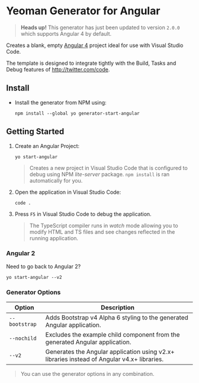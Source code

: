 # Yeoman Generator for Angular

> **Heads up!** This generator has just been updated to version ``2.0.0`` which supports Angular 4 by default.

Creates a blank, empty [Angular 4](http://angularjs.blogspot.com/2017/03/angular-400-now-available.html) project ideal for use with Visual Studio Code.

The template is designed to integrate tightly with the Build, Tasks and Debug features of <http://twitter.com/code>.

## Install

* Install the generator from NPM using:

    ```shell
    npm install --global yo generator-start-angular
    ```

## Getting Started

1. Create an Angular Project:

    ```shell
    yo start-angular
    ```

    > Creates a new project in Visual Studio Code that is configured to debug using NPM *lite-server* package. ``npm install`` is ran automatically for you.

1. Open the application in Visual Studio Code:

    ```shell
    code .
    ```

1. Press ``F5`` in Visual Studio Code to debug the application.

    > The TypeScript compiler runs in *watch* mode allowing you to modify HTML and TS files and see changes reflected in the running application.

### Angular 2

Need to go back to Angular 2?

```shell
yo start-angular --v2
```

### Generator Options

| Option | Description |
| --- | --- |
| ``--bootstrap`` | Adds Bootstrap v4 Alpha 6 styling to the generated Angular application. |
| ``--nochild`` | Excludes the example child component from the generated Angular application. |
| ``--v2`` | Generates the Angular application using v2.x+ libraries instead of Angular v4.x+ libraries. |

> You can use the generator options in any combination.
